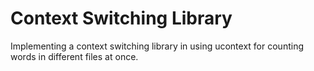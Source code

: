 # Context Switching Library
Implementing a context switching library in using ucontext for counting words in different files at once.
